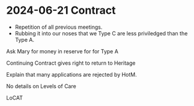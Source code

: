 # 2024-06-21 Contract

* Repetition of all previous meetings.
* Rubbing it into our noses that we Type C are less priviledged than the Type A.

Ask Mary for money in reserve for for Type A

Continuing Contract gives right to return to Heritage

Explain that many applications are rejected by HotM.

No details on Levels of Care

LoCAT


